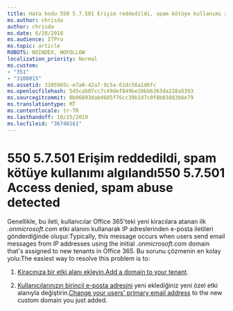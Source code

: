 ```yaml
---
title: Hata kodu 550 5.7.501 Erişim reddedildi, spam kötüye kullanımı algılandı
ms.author: chrisda
author: chrisda
ms.date: 6/28/2018
ms.audience: ITPro
ms.topic: article
ROBOTS: NOINDEX, NOFOLLOW
localization_priority: Normal
ms.custom:
- "351"
- "3100015"
ms.assetid: 3105905c-e7a0-42a7-9c5a-61dc56a1d6fc
ms.openlocfilehash: 545cab07cc7c49def849be20bb6363da228a5393
ms.sourcegitcommit: 0b06093dabd685f76cc39b1d7c0f8b03883b6e79
ms.translationtype: MT
ms.contentlocale: tr-TR
ms.lasthandoff: 10/25/2019
ms.locfileid: "36740161"
---
```

# <a name="550-57501-access-denied-spam-abuse-detected"></a><span data-ttu-id="3c59e-102">550 5.7.501 Erişim reddedildi, spam kötüye kullanımı algılandı</span><span class="sxs-lookup"><span data-stu-id="3c59e-102">550 5.7.501 Access denied, spam abuse detected</span></span>

<span data-ttu-id="3c59e-103">Genellikle, bu ileti, kullanıcılar Office 365'teki yeni kiracılara atanan ilk *.onmicrosoft.com* etki alanını kullanarak IP adreslerinden e-posta iletileri gönderdiğinde oluşur.</span><span class="sxs-lookup"><span data-stu-id="3c59e-103">Typically, this message occurs when users send email messages from IP addresses using the initial *.onmicrosoft.com* domain that's assigned to new tenants in Office 365.</span></span> <span data-ttu-id="3c59e-104">Bu sorunu çözmenin en kolay yolu:</span><span class="sxs-lookup"><span data-stu-id="3c59e-104">The easiest way to resolve this problem is to:</span></span>

1. <span data-ttu-id="3c59e-105">[Kiracınıza bir etki alanı ekleyin.](https://docs.microsoft.com//office365/admin/setup/add-domain)</span><span class="sxs-lookup"><span data-stu-id="3c59e-105">[Add a domain to your tenant](https://docs.microsoft.com//office365/admin/setup/add-domain).</span></span>

2. <span data-ttu-id="3c59e-106">[Kullanıcılarınızın birincil e-posta adresini](https://docs.microsoft.com//office365/admin/add-users/change-a-user-name-and-email-address) yeni eklediğiniz yeni özel etki alanıyla değiştirin.</span><span class="sxs-lookup"><span data-stu-id="3c59e-106">[Change your users' primary email address](https://docs.microsoft.com//office365/admin/add-users/change-a-user-name-and-email-address) to the new custom domain you just added.</span></span>
